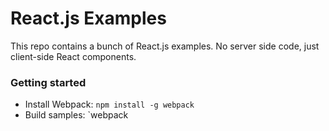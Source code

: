 React.js Examples
========================

This repo contains a bunch of React.js examples. No server side code, just client-side React components.

### Getting started

* Install Webpack: `npm install -g webpack`
* Build samples: `webpack
